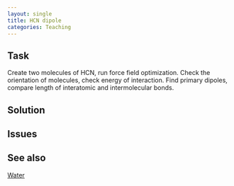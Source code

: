 ```yaml
---
layout: single
title: HCN dipole
categories: Teaching
---
```




Task
----

Create two molecules of HCN, run force field optimization. Check the orientation of molecules, check energy of interaction. Find primary dipoles, compare length of interatomic and intermolecular bonds.

Solution
--------

Issues
------

See also
--------

[Water](Water) 




